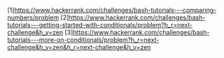 [1]https://www.hackerrank.com/challenges/bash-tutorials---comparing-numbers/problem
[2]https://www.hackerrank.com/challenges/bash-tutorials---getting-started-with-conditionals/problem?h_r=next-challenge&h_v=zen
[3]https://www.hackerrank.com/challenges/bash-tutorials---more-on-conditionals/problem?h_r=next-challenge&h_v=zen&h_r=next-challenge&h_v=zen
